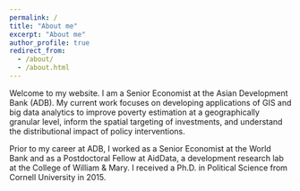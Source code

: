```yaml
---
permalink: /
title: "About me"
excerpt: "About me"
author_profile: true
redirect_from: 
  - /about/
  - /about.html
---
```


Welcome to my website. I am a Senior Economist at the Asian Development Bank (ADB). My current work focuses on developing applications of GIS and big data analytics to improve poverty estimation at a geographically granular level, inform the spatial targeting of investments, and understand the distributional impact of policy interventions.

Prior to my career at ADB, I worked as a Senior Economist at the World Bank and as a Postdoctoral Fellow at AidData, a development research lab at the College of William & Mary. I received a Ph.D. in Political Science from Cornell University in 2015.

